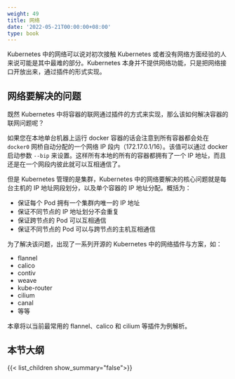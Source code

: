 ```yaml
---
weight: 49
title: 网络
date: '2022-05-21T00:00:00+08:00'
type: book
---
```


Kubernetes 中的网络可以说对初次接触 Kubernetes 或者没有网络方面经验的人来说可能是其中最难的部分。Kubernetes 本身并不提供网络功能，只是把网络接口开放出来，通过插件的形式实现。

## 网络要解决的问题

既然 Kubernetes 中将容器的联网通过插件的方式来实现，那么该如何解决容器的联网问题呢？

如果您在本地单台机器上运行 docker 容器的话会注意到所有容器都会处在 `docker0` 网桥自动分配的一个网络 IP 段内（172.17.0.1/16）。该值可以通过 docker 启动参数 `--bip` 来设置。这样所有本地的所有的容器都拥有了一个 IP 地址，而且还是在一个网段内彼此就可以互相通信了。

但是 Kubernetes 管理的是集群，Kubernetes 中的网络要解决的核心问题就是每台主机的 IP 地址网段划分，以及单个容器的 IP 地址分配。概括为：

- 保证每个 Pod 拥有一个集群内唯一的 IP 地址
- 保证不同节点的 IP 地址划分不会重复
- 保证跨节点的 Pod 可以互相通信
- 保证不同节点的 Pod 可以与跨节点的主机互相通信

为了解决该问题，出现了一系列开源的 Kubernetes 中的网络插件与方案，如：

- flannel
- calico
- contiv
- weave
- kube-router
- cilium
- canal
- 等等

本章将以当前最常用的 flannel、calico 和 cilium 等插件为例解析。

## 本节大纲

{{< list_children show_summary="false">}}
